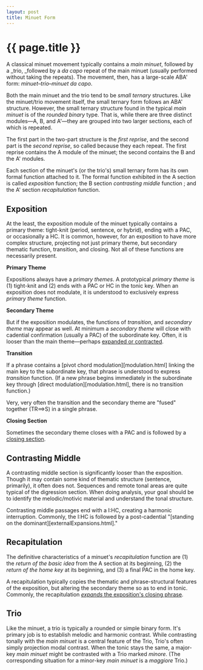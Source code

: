 ```yaml
---
layout: post
title: Minuet Form
---
```


{{ page.title }}
================

A classical minuet movement typically contains a _main minuet_, followed by a _trio, _followed by a _da capo_ repeat of the main minuet (usually performed without taking the repeats). The movement, then, has a large-scale ABA' form: _minuet–trio–minuet da capo_.

Both the main minuet and the trio tend to be *small ternary* structures. Like the minuet/trio movement itself, the small ternary form follows an ABA' structure. However, the small ternary structure found in the typical *main minuet* is of the *rounded binary* type. That is, while there are three distinct modules—A, B, and A'—they are grouped into two larger sections, each of which is repeated. 

The first part in the two-part structure is the *first reprise*, and the second part is the *second reprise*, so called because they each repeat. The first reprise contains the A module of the minuet; the second contains the B and the A' modules.

Each section of the minuet's (or the trio's) small ternary form has its own formal function attached to it. The formal function exhibited in the A section is called *exposition* function; the B section *contrasting middle* function ; and the A' section *recapitulation* function.

## Exposition

At the least, the exposition module of the minuet typically contains a primary theme: tight-knit  (period, sentence, or hybrid), ending with a PAC, or occasionally a HC. It is common, however, for an exposition to have more complex structure, projecting not just primary theme, but secondary thematic function, transition, and closing. Not all of these functions are necessarily present. 

**Primary Theme**

Expositions always have a *primary themes*. A prototypical *primary theme* is (1) tight-knit and (2) ends with a PAC or HC in the tonic key. When an exposition does not modulate, it is understood to exclusively express *primary theme* function.

**Secondary Theme**

But if the exposition modulates, the functions of *transition*, and *secondary theme* may appear as well. At minimum a *secondary theme* will close with cadential confirmation (usually a PAC) of the subordinate key. Often, it is looser than the main theme—perhaps [expanded or contracted](internalExpansions.html).

**Transition**

If a phrase contains a [pivot chord modulation][modulation.html] linking the main key to the subordinate key, that phrase is understood to express *transition* function. (If a new phrase begins immediately in the subordinate key through [direct modulation][modulation.html], there is no transition function.)

Very, very often the transition and the secondary theme are "fused" together (TR==>S) in a single phrase.

**Closing Section**

Sometimes the secondary theme closes with a PAC and is followed by a [closing section](externalExpansions.html).

## Contrasting Middle

A contrasting middle section is significantly looser than the exposition. Though it may contain some kind of thematic structure (sentence, primarily), it often does not. Sequences and remote tonal areas are quite typical of the digression section. When doing analysis, your goal should be to identify the melodic/motivic material and understand the tonal structure.

Contrasting middle passages end with a I:HC, creating a harmonic interruption. Commonly, the I:HC is followed by a post-cadential "[standing on the dominant][externalExpansions.html]."

## Recapitulation

The definitive characteristics of a minuet's *recapitulation* function are (1) the *return of the basic idea* from the A section at its beginning, (2) the *return of the home key* at its beginning, and (3) a final PAC in the home key.

A recapitulation typically copies the thematic and phrase-structural features of the exposition, but altering the secondary theme so as to end in tonic. Commonly, the recapitulation [*expands* the exposition's closing phrase](internalExpansions.html).

## Trio

Like the minuet, a trio is typically a rounded or simple binary form. It's primary job is to establish melodic and harmonic contrast. While contrasting tonally with the *main minuet* is a central feature of the Trio, Trio's often simply projection modal contrast. When the tonic stays the same, a major-key *main minuet* might be contrasted with a Trio marked *minore.* (The corresponding situation for a minor-key *main minuet* is a *maggiore* Trio.)

